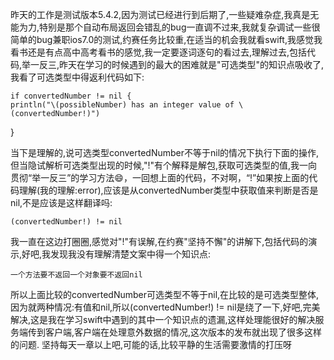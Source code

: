 昨天的工作是测试版本5.4.2,因为测试已经进行到后期了,一些疑难杂症,我真是无能为力,特别是那个自动布局返回会错乱的bug一直调不过来,我就复杂调试一些很简单的bug兼职ios7.0的测试,约赛任务比较重,在适当的机会我就看swift,我感觉我看书还是有点高中高考看书的感觉,我一定要逐词逐句的看过去,理解过去,包括代码,举一反三,昨天在学习的时候遇到的最大的困难就是"可选类型"的知识点吸收了,我看了可选类型中得返利代码如下:

	if convertedNumber != nil {
    println("\(possibleNumber) has an integer value of \(convertedNumber!)")
}

当下是理解的,说可选类型convertedNumber不等于nil的情况下执行下面的操作,但当隐试解析可选类型出现的时候,"!"有个解释是解包,获取可选类型的值,我一向贯彻“举一反三”的学习方法😄，一回想上面的代码，不对啊，“!”如果按上面的代码理解(我的理解:error),应该是从convertedNumber类型中获取值来判断是否是nil,不是应该是这样翻译吗:

	(convertedNumber!) != nil 
	
我一直在这边打圈圈,感觉对"!"有误解,在约赛"坚持不懈"的讲解下,包括代码的演示,好吧,我发现我没有理解清楚文案中得一个知识点:

	一个方法要不返回一个对象要不返回nil
	
所以上面比较的convertedNumber可选类型不等于nil,在比较的是可选类型整体,因为就两种情况:有值和nil,所以(convertedNumber!) != nil是绕了一下,好吧,完美解决,这是我在学习swift中遇到的其中一个知识点的遗漏,这样处理能很好的解决服务端传到客户端,客户端在处理意外数据的情况,这次版本的发布就出现了很多这样的问题.
坚持每天一章以上吧,可能的话,比较平静的生活需要激情的打压呀